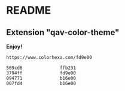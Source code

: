 # README
## Extension "qav-color-theme"

**Enjoy!**


```
https://www.colorhexa.com/fd9e00

569cd6				ffb231
3794ff 				fd9e00
094771				b16e00
007fd4				b16e00
```

